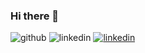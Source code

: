 ### Hi there 👋
![github](https://img.shields.io/badge/GitHub-000000?style=for-the-badge&logo=GitHub&logoColor=white)
![linkedin](https://img.shields.io/badge/Linkedin-0A66C2?style=for-the-badge&logo=Linkedin&logoColor=white)
[![linkedin](https://img.shields.io/badge/Linkedin-0A66C2?style=for-the-badge&logo=Linkedin&logoColor=white)](https://www.mongodb.com/atlas/database)
<!--
**theBigBengi/theBigBengi** is a ✨ _special_ ✨ repository because its `README.md` (this file) appears on your GitHub profile.

Here are some ideas to get you started:

- 🔭 I’m currently working on ...
- 🌱 I’m currently learning ...
- 👯 I’m looking to collaborate on ...
- 🤔 I’m looking for help with ...
- 💬 Ask me about ...
- 📫 How to reach me: ...
- 😄 Pronouns: ...
- ⚡ Fun fact: ...
-->
